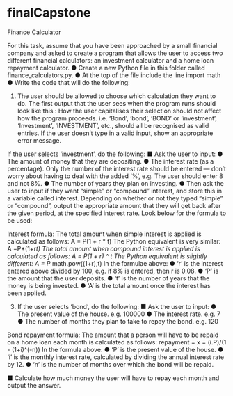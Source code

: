 # finalCapstone
Finance Calculator

For this task, assume that you have been approached by a small financial
company and asked to create a program that allows the user to access two
different financial calculators: an investment calculator and a home loan
repayment calculator.
● Create a new Python file in this folder called finance_calculators.py.
● At the top of the file include the line import math
● Write the code that will do the following:
1. The user should be allowed to choose which calculation they want
to do. The first output that the user sees when the program runs
should look like this :
How the user capitalises their selection should not affect how the
program proceeds. i.e. ‘Bond’, ‘bond’, ‘BOND’ or ‘investment’,
‘Investment’, ‘INVESTMENT’, etc., should all be recognised as valid
entries. If the user doesn’t type in a valid input, show an appropriate
error message.

If the user selects ‘investment’, do the following:
■ Ask the user to input:
● The amount of money that they are depositing.
● The interest rate (as a percentage). Only the number
of the interest rate should be entered — don’t worry
about having to deal with the added ‘%’, e.g. The user
should enter 8 and not 8%.
● The number of years they plan on investing.
● Then ask the user to input if they want “simple” or
“compound” interest, and store this in a variable called
interest. Depending on whether or not they typed
“simple” or “compound”, output the appropriate
amount that they will get back after the given period,
at the specified interest rate. Look below for the
formula to be used:

Interest formula:
The total amount when simple interest is applied is calculated as
follows: A = P(1 + r * t)
The Python equivalent is very similar: A =P*(1+r*t)
The total amount when compound interest is applied is calculated as
follows: A = P(1 + r) ^ t
The Python equivalent is slightly different: A = P* math.pow((1+r),t)
In the formulae above:
● ‘r’ is the interest entered above divided by 100, e.g. if 8% is entered,
then r is 0.08.
● ‘P’ is the amount that the user deposits.
● ‘t’ is the number of years that the money is being invested.
● ‘A’ is the total amount once the interest has been applied.

3. If the user selects ‘bond’, do the following:
■ Ask the user to input:
● The present value of the house. e.g. 100000
● The interest rate. e.g. 7
● The number of months they plan to take to repay the
bond. e.g. 120

Bond repayment formula:
The amount that a person will have to be repaid on a home loan each
month is calculated as follows: repayment = x = (i.P)/(1 - (1+i)^(-n))
In the formula above:
● ‘P’ is the present value of the house.
● ‘i’ is the monthly interest rate, calculated by dividing the annual
interest rate by 12.
● ‘n’ is the number of months over which the bond will be repaid.

■ Calculate how much money the user will have to repay each month
and output the answer.
